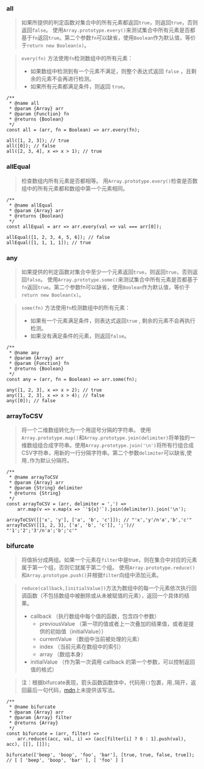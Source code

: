 ### all
>如果所提供的判定函数对集合中的所有元素都返回`true`，则返回`true`，否则返回`false`。
使用`Array.prototype.every()`来测试集合中所有元素是否都基于`fn`返回`true`。第二个参数`fn`可以缺省，使用`Boolean`作为默认值，等价于`return new Boolean(x)`。

> `every(fn)` 方法使用`fn`检测数组中的所有元素：
> - 如果数组中检测到有一个元素不满足，则整个表达式返回 `false` ，且剩余的元素不会再进行检测。
> - 如果所有元素都满足条件，则返回 `true`。
```
/**
 * @name all
 * @param {Array} arr 
 * @param {Function} fn 
 * @returns {Boolean}
 */
const all = (arr, fn = Boolean) => arr.every(fn);

all([1, 2, 3]); // true
all([0]); // false
all([2, 3, 4], x => x > 1); // true
```

### allEqual
>检查数组内所有元素是否都相等。
用`Array.prototype.every()`检查是否数组中的所有元素都和数组中第一个元素相同。
```
/**
 * @name allEqual
 * @param {Array} arr 
 * @returns {Boolean}
 */
const allEqual = arr => arr.every(val => val === arr[0]);

allEqual([1, 2, 3, 4, 5, 6]); // false
allEqual([1, 1, 1, 1]); // true
```

### any
>如果提供的判定函数对集合中至少一个元素返回`true`，则返回`true`，否则返回`false`。
使用`Array.prototype.some()`来测试集合中所有元素是否都基于`fn`返回`true`。第二个参数fn可以缺省，使用`Boolean`作为默认值，等价于`return new Boolean(x)`。

>`some(fn)` 方法使用`fn`检测数组中的所有元素：
> - 如果有一个元素满足条件，则表达式返回`true` , 剩余的元素不会再执行检测。
> - 如果没有满足条件的元素，则返回`false`。
```
/**
 * @name any
 * @param {Array} arr 
 * @param {Function} fn 
 * @returns {Boolean}
 */
const any = (arr, fn = Boolean) => arr.some(fn);

any([1, 2, 3], x => x > 2); // true
any([1, 2, 3], x => x > 4); // false
any([0]); // false
```

### arrayToCSV
>将一个二维数组转化为一个用逗号分隔的字符串。
>使用`Array.prototype.map()`和`Array.prototype.join(delimiter)`将单独的一维数组组合成字符串。使用`Array.prototype.join('\n')`将所有行组合成CSV字符串，用新的一行分隔字符串。第二个参数`delimiter`可以缺省,使用`,`作为默认分隔符。
```
/**
 * @name arrayToCSV
 * @param {Array} arr 
 * @param {String} delimiter 
 * @returns {String}
 */
const arrayToCSV = (arr, delimiter = ',') =>
    arr.map(v => v.map(x => `'${x}'`).join(delimiter)).join('\n');

arrayToCSV([['x', 'y'], ['a', 'b', 'c']]); // "'x','y'/n'a','b','c'"
arrayToCSV([[1, 2, 3], ['a', 'b', 'c']], ';')// "'1';'2';'3'/n'a';'b';'c'"
```

### bifurcate
>将值拆分成两组。如果一个元素在`filter`中是true，则在集合中对应的元素属于第一个组，否则它就属于第二个组。
>使用`Array.prototype.reduce()`和`Array.prototype.push()`并根据`filter`向组中添加元素。

>`reduce(callback,[initialValue])`方法为数组中的每一个元素依次执行回调函数（不包括数组中被删除或从未被赋值的元素），返回一个具体的结果。
>- callback （执行数组中每个值的函数，包含四个参数）
>    - previousValue （第一项的值或者上一次叠加的结果值，或者是提供的初始值（initialValue））
>    - currentValue （数组中当前被处理的元素）
>    - index （当前元素在数组中的索引）
>    - array （数组本身）
>- initialValue （作为第一次调用 callback 的第一个参数，可以控制返回值的格式）

>注：根据bifurcate表现，箭头函数函数体中，代码用`()`包裹，用`,`隔开，返回最后一句代码，[mdn](https://developer.mozilla.org/zh-CN/docs/Web/JavaScript/Reference/Functions/Arrow_functions)上未提供该写法。
```
/**
 * @name bifurcate
 * @param {Array} arr 
 * @param {Array} filter 
 * @returns {Array}
 */
const bifurcate = (arr, filter) =>
    arr.reduce((acc, val, i) => (acc[filter[i] ? 0 : 1].push(val), acc), [[], []]);
    
bifurcate(['beep', 'boop', 'foo', 'bar'], [true, true, false, true]); // [ [ 'beep', 'boop', 'bar' ], [ 'foo' ] ]
```